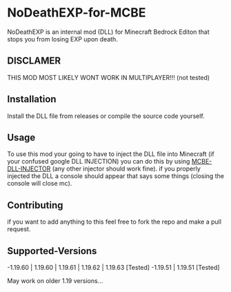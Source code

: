 # NoDeathEXP-for-MCBE

NoDeathEXP is an internal mod (DLL) for Minecraft Bedrock Editon that stops you from losing EXP upon death.
## DISCLAMER
THIS MOD MOST LIKELY WONT WORK IN MULTIPLAYER!!! (not tested)
## Installation
Install the DLL file from releases or compile the source code yourself.
## Usage
To use this mod your going to have to inject the DLL file into Minecraft (if your confused google DLL INJECTION) you can do this by using [MCBE-DLL-INJECTOR](https://github.com/ambiennt/MCBE-DLL-Injector) (any other injector should work fine). 
 if you properly injected the DLL a console should appear that says some things (closing the console will close mc).
## Contributing
if you want to add anything to this feel free to fork the repo and make a pull request.
## Supported-Versions
-1.19.60 | 1.19.60 | 1.19.61 | 1.19.62 | 1.19.63 [Tested]
-1.19.51 | 1.19.51 [Tested]

May work on older 1.19 versions...
